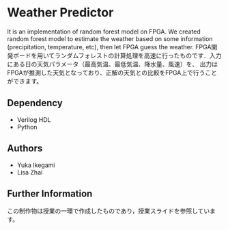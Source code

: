 # Weather Predictor
It is an implementation of random forest model on FPGA. We created random forest model to estimate the weather
based on some information (precipitation, temperature, etc), then let FPGA guess the weather.
FPGA開発ボードを用いてランダムフォレストの計算処理を高速に行ったものです．入力にある日の天気パラメータ（最高気温、最低気温、降水量、風速）を、
出力はFPGAが推測した天気となっており、正解の天気との比較をFPGA上で行うことができます。

## Dependency
- Verilog HDL
- Python

## Authors
- Yuka Ikegami
- Lisa Zhai

## Further Information
この制作物は授業の一環で作成したものであり，授業スライドを参照しています。
